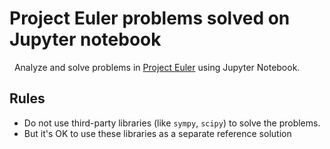 Project Euler problems solved on Jupyter notebook
=================================================

 
Analyze and solve problems in [Project Euler](<https://projecteuler.net/>)
using Jupyter Notebook.



Rules 
-----
- Do not use third-party libraries (like `sympy`, `scipy`) to solve the problems.
- But it's OK to use these libraries as a separate reference solution
